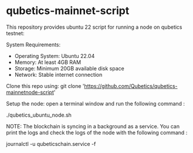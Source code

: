 # qubetics-mainnet-script

This repository provides ubuntu 22 script for running a node on qubetics testnet:

System Requirements:

- Operating System: Ubuntu 22.04
- Memory: At least 4GB RAM
- Storage: Minimum 20GB available disk space
- Network: Stable internet connection

Clone this repo using:
git clone '<https://github.com/Qubetics/qubetics-mainnetnode-script>'

Setup the node:
open a terminal window and run the following command :

./qubetics_ubuntu_node.sh

NOTE: The blockchain  is syncing in a background as a service. You can print the logs and check the logs of the node with the following command :

journalctl -u qubeticschain.service -f
